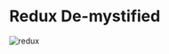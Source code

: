# Redux De-mystified
 ![redux](https://github.com/santhoshthepro/reactjs/blob/master/images/Redux-Flow.jpg)
